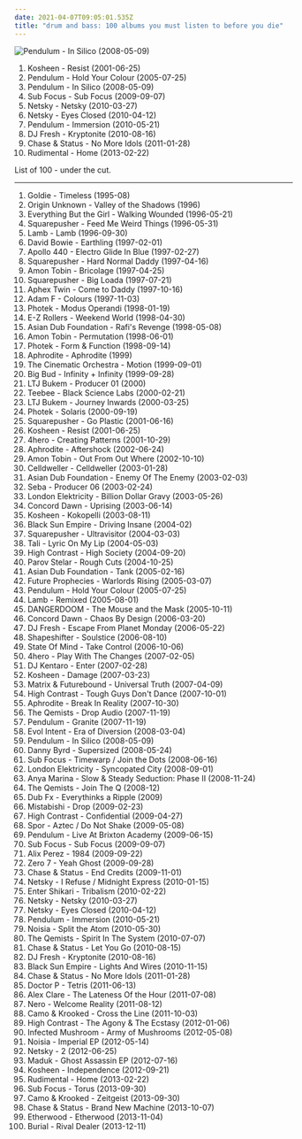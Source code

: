 ```yaml
---
date: 2021-04-07T09:05:01.535Z
title: "drum and bass: 100 albums you must listen to before you die"
---
```

![Pendulum - In Silico (2008-05-09)](http://coverartarchive.org/release/5bd2390a-f956-495c-9a29-7a28f2c02e2c/20183295540-500.jpg "Pendulum - In Silico (2008-05-09)")
<ol class="albums">
<li data-cover="https://img.discogs.com/jmWEyDO16kNXmvl9evyBzsUdK0g=/fit-in/600x590/filters:strip_icc():format(jpeg):mode_rgb():quality(90)/discogs-images/R-2876887-1584239708-8952.jpeg.jpg" data-tags="electronic, trip-hop" role="button">Kosheen - Resist (2001-06-25)</li>
<li data-cover="http://coverartarchive.org/release/c3a51884-29cf-4d8a-905d-00f44ab120e4/12286804843-500.jpg" data-tags="drum and bass" role="button">Pendulum - Hold Your Colour (2005-07-25)</li>
<li data-cover="http://coverartarchive.org/release/5bd2390a-f956-495c-9a29-7a28f2c02e2c/20183295540-500.jpg" data-tags="drum and bass" role="button">Pendulum - In Silico (2008-05-09)</li>
<li data-cover="http://coverartarchive.org/release/1a19f098-db74-4766-83e8-8c5b50e09b8f/28954779358-500.jpg" data-tags="drum and bass" role="button">Sub Focus - Sub Focus (2009-09-07)</li>
<li data-cover="https://via.placeholder.com/450" data-tags="drum and bass" role="button">Netsky - Netsky (2010-03-27)</li>
<li data-cover="http://coverartarchive.org/release/2fbc123d-a926-4700-b5a6-b71f09fe175e/12658720449-500.jpg" data-tags="drum and bass" role="button">Netsky - Eyes Closed (2010-04-12)</li>
<li data-cover="http://coverartarchive.org/release/c87c4638-53b0-4bd4-9600-120a819b652f/23249753032-500.jpg" data-tags="drum and bass" role="button">Pendulum - Immersion (2010-05-21)</li>
<li data-cover="http://coverartarchive.org/release/9620c8cd-3858-4d62-9245-a7083601cfcd/20420006931-500.jpg" data-tags="drum and bass, dubstep" role="button">DJ Fresh - Kryptonite (2010-08-16)</li>
<li data-cover="https://img.discogs.com/sVNmw-zFlPY39DEorIjqZUTJpDY=/fit-in/500x297/filters:strip_icc():format(jpeg):mode_rgb():quality(90)/discogs-images/R-2713155-1297691471.jpeg.jpg" data-tags="drum and bass" role="button">Chase & Status - No More Idols (2011-01-28)</li>
<li data-cover="http://coverartarchive.org/release/ec6d908f-cf79-4225-a20f-7796ad248661/8830440426-500.jpg" data-tags="drum and bass" role="button">Rudimental - Home (2013-02-22)</li>
</ol>
List of 100 - under the cut.
<!-- more -->

_________________

<ol class="albums">
<li data-cover="http://coverartarchive.org/release/d7b14a96-778a-4d67-b561-567d92bd4720/9743055384-500.jpg" data-tags="drum and bass" role="button">
Goldie - Timeless (1995-08)
</li>
<li data-cover="https://img.discogs.com/2QdsXx1tiBpDeOzGRvotWF7GHAI=/fit-in/450x448/filters:strip_icc():format(jpeg):mode_rgb():quality(90)/discogs-images/R-1219892-1232363362.jpeg.jpg" data-tags="drum and bass, dj rap, barturismooth, f1 approved" role="button">
Origin Unknown - Valley of the Shadows (1996)
</li>
<li data-cover="http://coverartarchive.org/release/2bb1f14a-893d-3392-839e-79838118213c/6557357686-500.jpg" data-tags="trip-hop, electronic, 90s" role="button">
Everything But the Girl - Walking Wounded (1996-05-21)
</li>
<li data-cover="http://coverartarchive.org/release/cd19ec3d-5080-4c56-ad59-1e230d7425f4/2660189297-500.jpg" data-tags="electronic, idm" role="button">
Squarepusher - Feed Me Weird Things (1996-05-31)
</li>
<li data-cover="http://coverartarchive.org/release/4172b52f-6e74-4182-a101-7eac30f3bf55/2542250052-500.jpg" data-tags="trip-hop" role="button">
Lamb - Lamb (1996-09-30)
</li>
<li data-cover="http://coverartarchive.org/release/d0bf2459-477c-309d-b597-9130106f4a02/28915832286-500.jpg" data-tags="90s" role="button">
David Bowie - Earthling (1997-02-01)
</li>
<li data-cover="http://coverartarchive.org/release/6da3c2e5-cfe5-458f-a202-8d4dc6473981/13803321396-500.jpg" data-tags="electronic" role="button">
Apollo 440 - Electro Glide In Blue (1997-02-27)
</li>
<li data-cover="http://coverartarchive.org/release/4b7f3557-4cdb-4196-9da2-1326f83f38d2/2572665131-500.jpg" data-tags="idm, electronic" role="button">
Squarepusher - Hard Normal Daddy (1997-04-16)
</li>
<li data-cover="http://coverartarchive.org/release/a40f6fe9-aa33-45e6-a488-f49b50294c58/28455858121-500.jpg" data-tags="electronic" role="button">
Amon Tobin - Bricolage (1997-04-25)
</li>
<li data-cover="http://coverartarchive.org/release/11939557-adb6-4f5c-8f80-9b1822b466a7/2572633079-500.jpg" data-tags="idm, electronic" role="button">
Squarepusher - Big Loada (1997-07-21)
</li>
<li data-cover="http://coverartarchive.org/release/32ad4a8c-cd44-3637-ac39-3479d7be8fb2/19702223299-500.jpg" data-tags="electronic, idm" role="button">
Aphex Twin - Come to Daddy (1997-10-16)
</li>
<li data-cover="http://coverartarchive.org/release/44748048-cd7f-42c4-9609-f51ae62a0b4d/5727886764-500.jpg" data-tags="drum and bass" role="button">
Adam F - Colours (1997-11-03)
</li>
<li data-cover="https://via.placeholder.com/450" data-tags="drum and bass" role="button">
Photek - Modus Operandi (1998-01-19)
</li>
<li data-cover="https://img.discogs.com/r0MAYDoaan_hffzZ76tmNjZ_ZKU=/fit-in/600x618/filters:strip_icc():format(jpeg):mode_rgb():quality(90)/discogs-images/R-6171991-1413022424-8603.jpeg.jpg" data-tags="drum and bass, ez rollers, jazzstep" role="button">
E-Z Rollers - Weekend World (1998-04-30)
</li>
<li data-cover="http://coverartarchive.org/release/70eabfa6-e06a-4dbb-8e51-c84fc6e77dae/15081827680-500.jpg" data-tags="electronic" role="button">
Asian Dub Foundation - Rafi's Revenge (1998-05-08)
</li>
<li data-cover="http://coverartarchive.org/release/dce876a0-9d4f-4dbe-9426-f2f7b23927cb/9517798134-500.jpg" data-tags="electronic, ninja tune" role="button">
Amon Tobin - Permutation (1998-06-01)
</li>
<li data-cover="http://coverartarchive.org/release/a92579e5-be21-39ad-a9b1-91145b095a1b/6777440080-500.jpg" data-tags="drum and bass" role="button">
Photek - Form & Function (1998-09-14)
</li>
<li data-cover="http://coverartarchive.org/release/c4a8f0b0-12e5-41ef-861b-ba72bf5eaab7/8525230650-500.jpg" data-tags="drum and bass" role="button">
Aphrodite - Aphrodite (1999)
</li>
<li data-cover="http://coverartarchive.org/release/a93421ab-50ba-3511-b0c4-1c2f1888cbd6/23414863063-500.jpg" data-tags="jazz, ninja tune, downtempo" role="button">
The Cinematic Orchestra - Motion (1999-09-01)
</li>
<li data-cover="http://coverartarchive.org/release/70429e84-afed-4574-af81-58a1664230e0/24371104586-500.jpg" data-tags="drum and bass" role="button">
Big Bud - Infinity + Infinity (1999-09-28)
</li>
<li data-cover="http://coverartarchive.org/release/6f29b8de-e444-40f5-b5ac-fce6e0c64c54/3798901070-500.jpg" data-tags="drum and bass" role="button">
LTJ Bukem - Producer 01 (2000)
</li>
<li data-cover="http://coverartarchive.org/release/912d3b86-6650-4fc4-bef5-4a602267a09a/24352625273-500.jpg" data-tags="drum and bass" role="button">
Teebee - Black Science Labs (2000-02-21)
</li>
<li data-cover="http://coverartarchive.org/release/9f06bab4-9d6a-4e6b-a9ef-d40d4f708602/3516537096-500.jpg" data-tags="downtempo, drum and bass, dnb, drum n bass, drum'n'bass" role="button">
LTJ Bukem - Journey Inwards (2000-03-25)
</li>
<li data-cover="http://coverartarchive.org/release/55dcce25-e3ee-49d3-9cba-7089783be547/8524138622-500.jpg" data-tags="electronic, drum and bass, techno" role="button">
Photek - Solaris (2000-09-19)
</li>
<li data-cover="https://img.discogs.com/q2teco5hFCWgxsqk56N0Y125IO8=/fit-in/600x600/filters:strip_icc():format(jpeg):mode_rgb():quality(90)/discogs-images/R-2795994-1324487352.jpeg.jpg" data-tags="idm" role="button">
Squarepusher - Go Plastic (2001-06-16)
</li>
<li data-cover="https://img.discogs.com/jmWEyDO16kNXmvl9evyBzsUdK0g=/fit-in/600x590/filters:strip_icc():format(jpeg):mode_rgb():quality(90)/discogs-images/R-2876887-1584239708-8952.jpeg.jpg" data-tags="electronic, trip-hop" role="button">
Kosheen - Resist (2001-06-25)
</li>
<li data-cover="https://img.discogs.com/ESH95y9DycaT4SOOXXLezrWm8Lw=/fit-in/350x350/filters:strip_icc():format(jpeg):mode_rgb():quality(90)/discogs-images/R-5927152-1406535632-6416.jpeg.jpg" data-tags="uutta jazzia, acid lounge, serve chilled, city lounge, my-love, jazz-trip, alternative lounge, groove lounge, electronic lounge jazz, lounge electronic, lounge uptempo, tropcool, chillounge1, chill chill, jazzy vibes, lounge at home tres, epic lounge, drum and bass, jazzy flavoured, acoustic groove, chillout downtempo, lounge-tech, smoothly sexy sounding, ouahhhhh, lounge vibe, lounge at home two, chillair, 1st vine, 1st vine acid, chilllounge1, nu jazz vibe, nu-jazz vibe, nujazz vibe, uuta jazzia, uutta jazziz, smooth lounge, downtempo influences, lounge downtempo, genre: downtempo, lounge chill, my lounge room, sweet downtempo, awesome downtempo, genre:downtempo, sexy sounding, acid jazz vibe" role="button">
4hero - Creating Patterns (2001-10-29)
</li>
<li data-cover="http://coverartarchive.org/release/1ef61f72-c6be-4cc4-94ab-5c74c1b71fad/8525462514-500.jpg" data-tags="drum and bass" role="button">
Aphrodite - Aftershock (2002-06-24)
</li>
<li data-cover="http://coverartarchive.org/release/e2840251-375a-3e3a-8c06-6714d1edb41b/8189295779-500.jpg" data-tags="electronic" role="button">
Amon Tobin - Out From Out Where (2002-10-10)
</li>
<li data-cover="http://coverartarchive.org/release/ef4485c0-a652-4fd5-903f-b5ba6e299361/6596488540-500.jpg" data-tags="industrial, industrial metal" role="button">
Celldweller - Celldweller (2003-01-28)
</li>
<li data-cover="http://coverartarchive.org/release/1c51d061-6a91-438f-925d-35e499d23a49/17933370289-500.jpg" data-tags="electronic, dub" role="button">
Asian Dub Foundation - Enemy Of The Enemy (2003-02-03)
</li>
<li data-cover="http://coverartarchive.org/release/9ac17266-d341-4ea8-a17b-e3846dafa4a6/22951670337-500.jpg" data-tags="atmospheric, drum and bass, atmospheric drum and bass" role="button">
Seba - Producer 06 (2003-02-24)
</li>
<li data-cover="http://coverartarchive.org/release/4ffe92b3-68cf-4264-9efc-fa7ee4f5f249/4714801277-500.jpg" data-tags="drum and bass" role="button">
London Elektricity - Billion Dollar Gravy (2003-05-26)
</li>
<li data-cover="https://via.placeholder.com/450" data-tags="drum and bass" role="button">
Concord Dawn - Uprising (2003-06-14)
</li>
<li data-cover="http://coverartarchive.org/release/0b41ec2e-083a-3b56-ac79-88ecce303214/14359156369-500.jpg" data-tags="electronic, trip-hop" role="button">
Kosheen - Kokopelli (2003-08-11)
</li>
<li data-cover="http://coverartarchive.org/release/03c2c856-23f1-4d33-9170-00bd5e3e926a/8005863871-500.jpg" data-tags="drum and bass" role="button">
Black Sun Empire - Driving Insane (2004-02)
</li>
<li data-cover="http://coverartarchive.org/release/426f0e00-b541-461d-9747-9d861ed75141/6923514210-500.jpg" data-tags="idm" role="button">
Squarepusher - Ultravisitor (2004-03-03)
</li>
<li data-cover="https://img.discogs.com/DHN7EPLgN1-UR2zV_iJ64qsE9W0=/fit-in/300x300/filters:strip_icc():format(jpeg):mode_rgb():quality(90)/discogs-images/R-251764-1084031556.jpg.jpg" data-tags="drum and bass, frauen und technik, roni size, lesser known yet streamable albums, bereps sub-brazil albums, drum and bass1" role="button">
Tali - Lyric On My Lip (2004-05-03)
</li>
<li data-cover="https://img.discogs.com/cfc9e7fd50d7c9c08931869b95f6849a01d0635d/images/spacer.gif" data-tags="drum and bass" role="button">
High Contrast - High Society (2004-09-20)
</li>
<li data-cover="http://coverartarchive.org/release/79ab0d1e-e46e-4aa0-abba-cc5f8d8368c7/25052882503-500.jpg" data-tags="nu jazz, downtempo, electronic" role="button">
Parov Stelar - Rough Cuts (2004-10-25)
</li>
<li data-cover="http://coverartarchive.org/release/761a55cd-0505-4874-9fdc-bb711e8643c8/6755037078-500.jpg" data-tags="electronic, dub, drum and bass" role="button">
Asian Dub Foundation - Tank (2005-02-16)
</li>
<li data-cover="https://via.placeholder.com/450" data-tags="drum and bass" role="button">
Future Prophecies - Warlords Rising (2005-03-07)
</li>
<li data-cover="http://coverartarchive.org/release/c3a51884-29cf-4d8a-905d-00f44ab120e4/12286804843-500.jpg" data-tags="drum and bass" role="button">
Pendulum - Hold Your Colour (2005-07-25)
</li>
<li data-cover="http://coverartarchive.org/release/b7e47949-79cc-46e1-9daf-60e7851dc02e/2722771688-500.jpg" data-tags="drum and bass" role="button">
Lamb - Remixed (2005-08-01)
</li>
<li data-cover="http://coverartarchive.org/release/de92f6d3-8d9a-3152-abdf-f6e723c3d1ac/16839853239-500.jpg" data-tags="hip-hop" role="button">
DANGERDOOM - The Mouse and the Mask (2005-10-11)
</li>
<li data-cover="http://coverartarchive.org/release/286bdf9d-1ac2-42d8-81df-fca1294d872d/8093323416-500.jpg" data-tags="drum and bass" role="button">
Concord Dawn - Chaos By Design (2006-03-20)
</li>
<li data-cover="https://via.placeholder.com/450" data-tags="drum and bass" role="button">
DJ Fresh - Escape From Planet Monday (2006-05-22)
</li>
<li data-cover="http://coverartarchive.org/release/1f56dd27-77e6-4960-b0a0-270a3e9b4032/4524554520-500.jpg" data-tags="drum and bass" role="button">
Shapeshifter - Soulstice (2006-08-10)
</li>
<li data-cover="https://via.placeholder.com/450" data-tags="drum and bass" role="button">
State Of Mind - Take Control (2006-10-06)
</li>
<li data-cover="https://img.discogs.com/ESH95y9DycaT4SOOXXLezrWm8Lw=/fit-in/350x350/filters:strip_icc():format(jpeg):mode_rgb():quality(90)/discogs-images/R-5927152-1406535632-6416.jpeg.jpg" data-tags="uutta jazzia, acid lounge, city lounge, jazz-trip, alternative lounge, lounge chill, electronic lounge jazz, lounge electronic, lounge uptempo, chillounge1, chill chill, jazzy vibes, lounge at home tres, chillair, epic lounge, jazzy flavoured, my-love, acoustic groove, lounge downtempo, lounge-tech, groove lounge, ouahhhhh, lounge vibe, lounge at home two, 1st vine, 1st vine acid, chilllounge1, nu jazz vibe, nu-jazz vibe, nujazz vibe, uuta jazzia, uutta jazziz, serve chilled, tropcool, acid jazz vibe, nu jazz, chillout downtempo, my lounge room, awesome downtempo" role="button">
4hero - Play With The Changes (2007-02-05)
</li>
<li data-cover="http://coverartarchive.org/release/1a867983-07db-41e2-9d15-a4dfe499cbbc/6195488355-500.jpg" data-tags="ninja tune, turntablism" role="button">
DJ Kentaro - Enter (2007-02-28)
</li>
<li data-cover="https://img.discogs.com/GputH6lDFPjb23FDsCe_IJvgUGI=/fit-in/500x500/filters:strip_icc():format(jpeg):mode_rgb():quality(90)/discogs-images/R-5272086-1389257474-6602.jpeg.jpg" data-tags="trip-hop" role="button">
Kosheen - Damage (2007-03-23)
</li>
<li data-cover="http://coverartarchive.org/release/7cb27823-5bae-4fbe-8464-f78e7f585a78/4924168225-500.jpg" data-tags="drum and bass" role="button">
Matrix & Futurebound - Universal Truth (2007-04-09)
</li>
<li data-cover="http://coverartarchive.org/release/b71dbf1d-40e4-42a8-a525-f6dee14f5211/20415256688-500.jpg" data-tags="drum and bass" role="button">
High Contrast - Tough Guys Don't Dance (2007-10-01)
</li>
<li data-cover="http://coverartarchive.org/release/782daa5a-2571-46c1-8fcf-420f613b37b8/8041118697-500.jpg" data-tags="drum and bass" role="button">
Aphrodite - Break In Reality (2007-10-30)
</li>
<li data-cover="http://coverartarchive.org/release/1c269ea4-ea1a-42cb-a9ff-2dddfec35548/3533781560-500.jpg" data-tags="drum and bass, dnb" role="button">
The Qemists - Drop Audio (2007-11-19)
</li>
<li data-cover="https://img.discogs.com/fp5IqcWzZC4jjVmvI9BVTJaRTuY=/fit-in/600x597/filters:strip_icc():format(jpeg):mode_rgb():quality(90)/discogs-images/R-1121157-1195902611.jpeg.jpg" data-tags="drum and bass" role="button">
Pendulum - Granite (2007-11-19)
</li>
<li data-cover="http://coverartarchive.org/release/b396dbac-1535-4b00-b89c-528d18b1053a/17986286312-500.jpg" data-tags="idm, drum and bass, darkstep" role="button">
Evol Intent - Era of Diversion (2008-03-04)
</li>
<li data-cover="http://coverartarchive.org/release/5bd2390a-f956-495c-9a29-7a28f2c02e2c/20183295540-500.jpg" data-tags="drum and bass" role="button">
Pendulum - In Silico (2008-05-09)
</li>
<li data-cover="http://coverartarchive.org/release/1a95373f-bfcd-3660-a175-452cd79651b1/8093714060-500.jpg" data-tags="drum and bass, drum n bass, jungle, drum & bass" role="button">
Danny Byrd - Supersized (2008-05-24)
</li>
<li data-cover="https://img.discogs.com/2jBBShhrav6Y75md5PjanQUnvWE=/fit-in/600x600/filters:strip_icc():format(jpeg):mode_rgb():quality(90)/discogs-images/R-7012150-1431643375-5867.png.jpg" data-tags="drum and bass" role="button">
Sub Focus - Timewarp / Join the Dots (2008-06-16)
</li>
<li data-cover="http://coverartarchive.org/release/5bf72d24-7ae4-45a0-82df-213485d6a68c/5504084776-500.jpg" data-tags="drum and bass, liquid funk" role="button">
London Elektricity - Syncopated City (2008-09-01)
</li>
<li data-cover="https://img.discogs.com/1yUYXbMd-1P7YRiS710HOsetOTw=/fit-in/600x567/filters:strip_icc():format(jpeg):mode_rgb():quality(90)/discogs-images/R-2159048-1267195191.jpeg.jpg" data-tags="nu jazz, chillout, electropop, indie, jazz, pop, chill, rock, instrumental, alternative, alternative rock, folk, indie pop, indie rock, female vocalists, downtempo, dub, singer-songwriter, acoustic, fusion, world, post-punk, soft rock, funk, jazz-funk, blues, house, indietronica, lounge, drum and bass, dream pop, american, funky, mellow, nu-jazz, smooth, folktronica, rnb, groovy, female vocalist, rhythm and blues, greys anatomy, neo soul, neo-soul, jazzy hip hop, nu-bluz, nu-bluz funky grooves in the e-lounge, electronic-folk, bay area best, groovelife advocate" role="button">
Anya Marina - Slow & Steady Seduction: Phase II (2008-11-24)
</li>
<li data-cover="http://coverartarchive.org/release/f20719f3-0c5f-426d-b3d8-d02e4fd4917f/3498321233-500.jpg" data-tags="drum and bass" role="button">
The Qemists - Join The Q (2008-12)
</li>
<li data-cover="http://coverartarchive.org/release/744ae359-3156-4b4a-b0ac-38c3e160b64c/1242688139-500.jpg" data-tags="beatbox, reggae, dub, dubstep" role="button">
Dub Fx - Everythinks a Ripple (2009)
</li>
<li data-cover="http://coverartarchive.org/release/aa1c5fc1-cc8b-4f19-9c8e-fa47d97d77d5/17754393267-500.jpg" data-tags="dubstep, drum and bass" role="button">
Mistabishi - Drop (2009-02-23)
</li>
<li data-cover="https://via.placeholder.com/450" data-tags="drum and bass" role="button">
High Contrast - Confidential (2009-04-27)
</li>
<li data-cover="http://coverartarchive.org/release/07081aff-4ffc-49e4-8a2a-ffdeb2cf6ac3/6285528613-500.jpg" data-tags="drum and bass" role="button">
Spor - Aztec / Do Not Shake (2009-05-08)
</li>
<li data-cover="http://coverartarchive.org/release/17d7b6ef-2d7b-4a3f-a326-5a1b07c9253c/3550688307-500.jpg" data-tags="drum and bass" role="button">
Pendulum - Live At Brixton Academy (2009-06-15)
</li>
<li data-cover="http://coverartarchive.org/release/1a19f098-db74-4766-83e8-8c5b50e09b8f/28954779358-500.jpg" data-tags="drum and bass" role="button">
Sub Focus - Sub Focus (2009-09-07)
</li>
<li data-cover="http://coverartarchive.org/release/6d044f18-a701-432b-81c4-d6abcee197d4/14307903674-500.jpg" data-tags="drum and bass" role="button">
Alix Perez - 1984 (2009-09-22)
</li>
<li data-cover="http://coverartarchive.org/release/9a509a88-2d08-39a8-a6b6-aec83ead870b/17390032491-500.jpg" data-tags="experimental, idm, drum and bass" role="button">
Zero 7 - Yeah Ghost (2009-09-28)
</li>
<li data-cover="https://via.placeholder.com/450" data-tags="drum and bass" role="button">
Chase & Status - End Credits (2009-11-01)
</li>
<li data-cover="https://img.discogs.com/5e45c51c5c869e467a52ab0599abd7e3fb2eed30/images/spacer.gif" data-tags="drum and bass, drum n bass" role="button">
Netsky - I Refuse / Midnight Express (2010-01-15)
</li>
<li data-cover="http://coverartarchive.org/release/95da9d74-569f-4406-8bc4-7bf2bcbe69b6/20733482972-500.jpg" data-tags="post-hardcore" role="button">
Enter Shikari - Tribalism (2010-02-22)
</li>
<li data-cover="https://via.placeholder.com/450" data-tags="drum and bass" role="button">
Netsky - Netsky (2010-03-27)
</li>
<li data-cover="http://coverartarchive.org/release/2fbc123d-a926-4700-b5a6-b71f09fe175e/12658720449-500.jpg" data-tags="drum and bass" role="button">
Netsky - Eyes Closed (2010-04-12)
</li>
<li data-cover="http://coverartarchive.org/release/c87c4638-53b0-4bd4-9600-120a819b652f/23249753032-500.jpg" data-tags="drum and bass" role="button">
Pendulum - Immersion (2010-05-21)
</li>
<li data-cover="http://coverartarchive.org/release/e82d5c86-9c18-4842-9cc9-8e348ad3df6c/1214392676-500.jpg" data-tags="drum and bass, dubstep" role="button">
Noisia - Split the Atom (2010-05-30)
</li>
<li data-cover="http://coverartarchive.org/release/efaa53a7-4c07-4441-80b1-06f402ec5f7d/3566590122-500.jpg" data-tags="drum and bass" role="button">
The Qemists - Spirit In The System (2010-07-07)
</li>
<li data-cover="https://img.discogs.com/7DutYyqbDH6rfSXwVqILHTHOcqw=/fit-in/477x500/filters:strip_icc():format(jpeg):mode_rgb():quality(90)/discogs-images/R-2396412-1281646500.jpeg.jpg" data-tags="drum and bass" role="button">
Chase & Status - Let You Go (2010-08-15)
</li>
<li data-cover="http://coverartarchive.org/release/9620c8cd-3858-4d62-9245-a7083601cfcd/20420006931-500.jpg" data-tags="drum and bass, dubstep" role="button">
DJ Fresh - Kryptonite (2010-08-16)
</li>
<li data-cover="http://coverartarchive.org/release/819bcfc2-1a31-443b-9415-26410a130121/20166816121-500.jpg" data-tags="dubstep" role="button">
Black Sun Empire - Lights And Wires (2010-11-15)
</li>
<li data-cover="https://img.discogs.com/sVNmw-zFlPY39DEorIjqZUTJpDY=/fit-in/500x297/filters:strip_icc():format(jpeg):mode_rgb():quality(90)/discogs-images/R-2713155-1297691471.jpeg.jpg" data-tags="drum and bass" role="button">
Chase & Status - No More Idols (2011-01-28)
</li>
<li data-cover="https://img.discogs.com/y4XBgnPfRyJUXneW93sfjJwJt44=/fit-in/600x600/filters:strip_icc():format(jpeg):mode_rgb():quality(90)/discogs-images/R-3354632-1336033311.jpeg.jpg" data-tags="electronic, dubstep, drum and bass, breakbeat, tetris" role="button">
Doctor P - Tetris (2011-06-13)
</li>
<li data-cover="http://coverartarchive.org/release/39df3094-f91b-4c4b-aa96-b1523db67172/3904999236-500.jpg" data-tags="dubstep, soul, 10s" role="button">
Alex Clare - The Lateness Of the Hour (2011-07-08)
</li>
<li data-cover="http://coverartarchive.org/release/7f49326e-aceb-4fc6-a1ec-671a0ef14eac/6441724282-500.jpg" data-tags="dubstep" role="button">
Nero - Welcome Reality (2011-08-12)
</li>
<li data-cover="https://img.discogs.com/1vmLWlVvT2kY2hwNUnQlbG1tUHI=/fit-in/600x600/filters:strip_icc():format(jpeg):mode_rgb():quality(90)/discogs-images/R-3137310-1322328266.jpeg.jpg" data-tags="dubstep, drum and bass, electronic, neurofunk" role="button">
Camo & Krooked - Cross the Line (2011-10-03)
</li>
<li data-cover="https://img.discogs.com/miVVKtOXYjaY8CRc0_6yejrPwcY=/fit-in/600x600/filters:strip_icc():format(jpeg):mode_rgb():quality(90)/discogs-images/R-9796918-1486671800-4622.jpeg.jpg" data-tags="dubstep, drum and bass" role="button">
High Contrast - The Agony & The Ecstasy (2012-01-06)
</li>
<li data-cover="http://coverartarchive.org/release/24187665-87de-40eb-82db-ad38b6ca1566/1078624918-500.jpg" data-tags="electronic, dubstep, electro" role="button">
Infected Mushroom - Army of Mushrooms (2012-05-08)
</li>
<li data-cover="http://coverartarchive.org/release/ab9f466b-3c7b-49db-9993-a5a8facb42e0/1163391337-500.jpg" data-tags="drum and bass, nice cover-art" role="button">
Noisia - Imperial EP (2012-05-14)
</li>
<li data-cover="http://coverartarchive.org/release/dec7cf1f-8604-4bc4-adda-da4a7f7e8d5a/4394365159-500.jpg" data-tags="drum and bass, liquid funk" role="button">
Netsky - 2 (2012-06-25)
</li>
<li data-cover="https://via.placeholder.com/450" data-tags="drum and bass, liquid dnb, veela" role="button">
Maduk - Ghost Assassin EP (2012-07-16)
</li>
<li data-cover="http://coverartarchive.org/release/fd1faa20-3446-49ac-b157-9b7db785ee2f/23101941298-500.jpg" data-tags="electronic, trip-hop, drum and bass, female vocal, need to listen, favorite albums 2012" role="button">
Kosheen - Independence (2012-09-21)
</li>
<li data-cover="http://coverartarchive.org/release/ec6d908f-cf79-4225-a20f-7796ad248661/8830440426-500.jpg" data-tags="drum and bass" role="button">
Rudimental - Home (2013-02-22)
</li>
<li data-cover="http://coverartarchive.org/release/92bfdde9-ae72-4eae-a0bf-a8b1642f90fc/5327695217-500.jpg" data-tags="drum and bass" role="button">
Sub Focus - Torus (2013-09-30)
</li>
<li data-cover="http://coverartarchive.org/release/b1dbf37e-68fc-4056-b545-d3c6c61baa0a/6218481147-500.jpg" data-tags="drum and bass" role="button">
Camo & Krooked - Zeitgeist (2013-09-30)
</li>
<li data-cover="http://coverartarchive.org/release/98a0a28a-e8c0-438b-b3d3-a52fc99f5051/7586218376-500.jpg" data-tags="trip-hop, drum and bass, new, trap, drum and base, uk garage, machine, moombahton, brand" role="button">
Chase & Status - Brand New Machine (2013-10-07)
</li>
<li data-cover="http://coverartarchive.org/release/a5fd4b30-fb23-4ce7-a36b-9fafe7e7b750/7313177568-500.jpg" data-tags="drum and bass" role="button">
Etherwood - Etherwood (2013-11-04)
</li>
<li data-cover="http://coverartarchive.org/release/09ac1d17-26d5-43b5-88a5-17d0edbad9d5/5922924284-500.jpg" data-tags="future garage" role="button">
Burial - Rival Dealer (2013-12-11)
</li>
</ol>